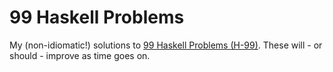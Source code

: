 # 99 Haskell Problems
My (non-idiomatic!) solutions to <a href="https://wiki.haskell.org/H-99:_Ninety-Nine_Haskell_Problems">99 Haskell Problems
(H-99)</a>. These will - or should - improve as time goes on.

